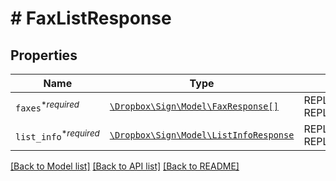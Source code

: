 # # FaxListResponse



## Properties

Name | Type | Description | Notes
------------ | ------------- | ------------- | -------------
| `faxes`<sup>*_required_</sup> | [```\Dropbox\Sign\Model\FaxResponse[]```](FaxResponse.md) | REPLACE_ME_WITH_DESCRIPTION_BEGIN  REPLACE_ME_WITH_DESCRIPTION_END |  |
| `list_info`<sup>*_required_</sup> | [```\Dropbox\Sign\Model\ListInfoResponse```](ListInfoResponse.md) | REPLACE_ME_WITH_DESCRIPTION_BEGIN  REPLACE_ME_WITH_DESCRIPTION_END |  |

[[Back to Model list]](../../README.md#models) [[Back to API list]](../../README.md#endpoints) [[Back to README]](../../README.md)
